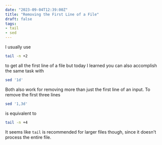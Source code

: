 ```yaml
---
date: "2023-09-04T12:39:00Z"
title: "Removing the First Line of a File"
draft: false
tags:
- tail
- sed
---
```


I usually use

```sh
tail -n +2
```

to get all the first line of a file but today I learned you can also accomplish the same task with

```sh
sed '1d'
```

Both also work for removing more than just the first line of an input.
To remove the first three lines

```sh
sed '1,3d'
```

is equivalent to

```sh
tail -n +4
```

It seems like `tail` is recommended for larger files though, since it doesn't process the entire file.
